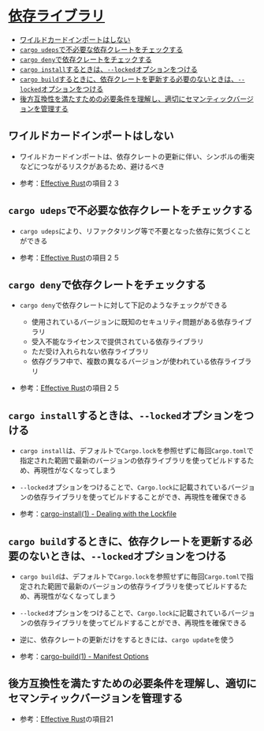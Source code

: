 # [依存ライブラリ](dependency.md)

- [ワイルドカードインポートはしない](#ワイルドカードインポートはしない)
- [`cargo udeps`で不必要な依存クレートをチェックする](#cargo-udepsで不必要な依存クレートをチェックする)
- [`cargo deny`で依存クレートをチェックする](#cargo-denyで依存クレートをチェックする)
- [`cargo install`するときは、`--locked`オプションをつける](#cargo-installするときは--lockedオプションをつける)
- [`cargo build`するときに、依存クレートを更新する必要のないときは、`--locked`オプションをつける](#cargo-buildするときに依存クレートを更新する必要のないときは--lockedオプションをつける)
- [後方互換性を満たすための必要条件を理解し、適切にセマンティックバージョンを管理する](#後方互換性を満たすための必要条件を理解し適切にセマンティックバージョンを管理する)

## ワイルドカードインポートはしない

- ワイルドカードインポートは、依存クレートの更新に伴い、シンボルの衝突などにつながるリスクがあるため、避けるべき

- 参考：[Effective Rust](https://www.oreilly.co.jp/books/9784814400942/)の項目２３

## `cargo udeps`で不必要な依存クレートをチェックする

- `cargo udeps`により、リファクタリング等で不要となった依存に気づくことができる

- 参考：[Effective Rust](https://www.oreilly.co.jp/books/9784814400942/)の項目２５

## `cargo deny`で依存クレートをチェックする

- `cargo deny`で依存クレートに対して下記のようなチェックができる
  - 使用されているバージョンに既知のセキュリティ問題がある依存ライブラリ
  - 受入不能なライセンスで提供されている依存ライブラリ
  - ただ受け入れられない依存ライブラリ
  - 依存グラフ中で、複数の異なるバージョンが使われている依存ライブラリ

- 参考：[Effective Rust](https://www.oreilly.co.jp/books/9784814400942/)の項目２５

## `cargo install`するときは、`--locked`オプションをつける

- `cargo install`は、デフォルトで`Cargo.lock`を参照せずに毎回`Cargo.toml`で指定された範囲で最新のバージョンの依存ライブラリを使ってビルドするため、再現性がなくなってしまう
- `--locked`オプションをつけることで、`Cargo.lock`に記載されているバージョンの依存ライブラリを使ってビルドすることができ、再現性を確保できる

- 参考：[cargo-install(1) - Dealing with the Lockfile](https://doc.rust-lang.org/cargo/commands/cargo-install.html#dealing-with-the-lockfile)

## `cargo build`するときに、依存クレートを更新する必要のないときは、`--locked`オプションをつける

- `cargo build`は、デフォルトで`Cargo.lock`を参照せずに毎回`Cargo.toml`で指定された範囲で最新のバージョンの依存ライブラリを使ってビルドするため、再現性がなくなってしまう
- `--locked`オプションをつけることで、`Cargo.lock`に記載されているバージョンの依存ライブラリを使ってビルドすることができ、再現性を確保できる
- 逆に、依存クレートの更新だけをするときには、`cargo update`を使う

- 参考：[cargo-build(1) - Manifest Options](https://doc.rust-lang.org/cargo/commands/cargo-build.html#manifest-options)

## 後方互換性を満たすための必要条件を理解し、適切にセマンティックバージョンを管理する

- 参考：[Effective Rust](https://www.oreilly.co.jp/books/9784814400942/)の項目21
